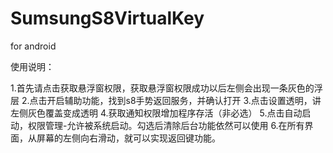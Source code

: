 # SumsungS8VirtualKey
for android

使用说明：

1.首先请点击获取悬浮窗权限，获取悬浮窗权限成功以后左侧会出现一条灰色的浮层
2.点击开启辅助功能，找到s8手势返回服务，并确认打开
3.点击设置透明，讲左侧灰色覆盖变成透明
4.获取通知权限增加程序存活（非必选）
5.点击自动启动，权限管理-允许被系统启动。勾选后清除后台功能依然可以使用
6.在所有界面，从屏幕的左侧向右滑动，就可以实现返回键功能。
